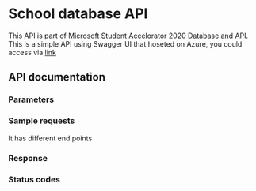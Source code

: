 # School database API
This API is part of [Microsoft Student Accelorator](https://nzmsa.netlify.app/) 2020 [Database and API](https://github.com/NZMSA/2020-Phase-1/tree/master/Databases%20and%20API). 
This is a simple API using Swagger UI that hoseted on Azure, you could access via [link](https://msa-school-sims.azurewebsites.net/index.html)

## API documentation

### Parameters

### Sample requests
It has different end points

### Response

### Status codes


